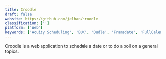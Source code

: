 ```yaml
---
title: Croodle
draft: false 
website: https://github.com/jelhan/croodle
classification: ['']
platform: ['Web']
keywords: ['Acuity Scheduling', 'BUK', 'Dudle', 'Framadate', 'FullCalendar', 'Harmonizely', 'JayPad', 'Lightning Calendar', 'MeetNotes', 'MemoCalendar.net', 'Nuages', 'Omnipointment', 'Scheduled247', 'Smart Scheduling', 'WhenIsGood', 'Xoyondo', 'timegrid.io']
---
```

Croodle is a web application to schedule a date or to do a poll on a general topics.